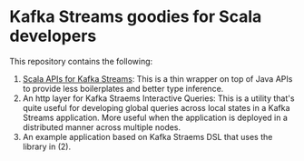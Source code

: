 # Kafka Streams goodies for Scala developers

This repository contains the following:

1. [Scala APIs for Kafka Streams](https://github.com/lightbend/kafka-streams-scala/blob/develop/kafka-stream-s/README.md): This is a thin wrapper on top of Java APIs to provide less boilerplates and better type inference. 
2. An http layer for Kafka Straems Interactive Queries: This is a utility that's quite useful for developing global queries across local states in a Kafka Streams application. More useful when the application is deployed in a distributed manner across multiple nodes.
3. An example application based on Kafka Straems DSL that uses the library in (2).